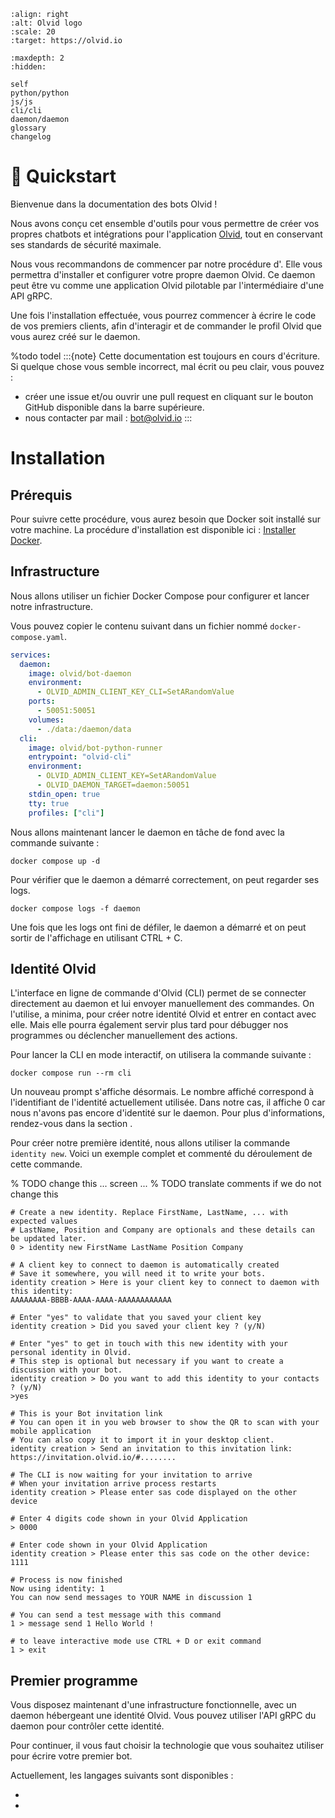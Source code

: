 ```{image} _static/images/olvid.png
:align: right
:alt: Olvid logo
:scale: 20
:target: https://olvid.io
```

```{toctree}
:maxdepth: 2
:hidden:

self
python/python
js/js
cli/cli
daemon/daemon
glossary
changelog
```

# 🚀 Quickstart

Bienvenue dans la documentation des bots Olvid !

Nous avons conçu cet ensemble d'outils pour vous permettre de créer vos propres chatbots et intégrations pour l'application [Olvid](https://olvid.io/faq/bots-olvid/), tout en conservant ses standards de sécurité maximale.

Nous vous recommandons de commencer par notre procédure d'[](#installation).
Elle vous permettra d'installer et configurer votre propre daemon Olvid.
Ce daemon peut être vu comme une application Olvid pilotable par l'intermédiaire d'une API gRPC.

Une fois l'installation effectuée, vous pourrez commencer à écrire le code de vos premiers clients, afin d'interagir et de commander le profil Olvid que vous aurez créé sur le daemon.

%todo todel
:::{note}
Cette documentation est toujours en cours d'écriture. Si quelque chose vous semble incorrect, mal écrit ou peu clair, vous pouvez :
- créer une issue et/ou ouvrir une pull request en cliquant sur le bouton GitHub disponible dans la barre supérieure.
- nous contacter par mail : [bot@olvid.io](mailto:bot@olvid.io)
:::

# Installation
## Prérequis

Pour suivre cette procédure, vous aurez besoin que Docker soit installé sur votre machine.
La procédure d'installation est disponible ici : [Installer Docker](https://docs.docker.com/engine/install/).

## Infrastructure

Nous allons utiliser un fichier Docker Compose pour configurer et lancer notre infrastructure.

Vous pouvez copier le contenu suivant dans un fichier nommé `docker-compose.yaml`.

```yaml
services:
  daemon:
    image: olvid/bot-daemon
    environment:
      - OLVID_ADMIN_CLIENT_KEY_CLI=SetARandomValue
    ports:
      - 50051:50051
    volumes:
      - ./data:/daemon/data
  cli:
    image: olvid/bot-python-runner
    entrypoint: "olvid-cli"
    environment:
      - OLVID_ADMIN_CLIENT_KEY=SetARandomValue
      - OLVID_DAEMON_TARGET=daemon:50051
    stdin_open: true
    tty: true
    profiles: ["cli"]
```

Nous allons maintenant lancer le daemon en tâche de fond avec la commande suivante :

```shell
docker compose up -d
```

Pour vérifier que le daemon a démarré correctement, on peut regarder ses logs.

```shell
docker compose logs -f daemon
```

Une fois que les logs ont fini de défiler, le daemon a démarré et on peut sortir de l'affichage en utilisant CTRL + C.

## Identité Olvid

L'interface en ligne de commande d'Olvid (CLI) permet de se connecter directement au daemon et lui envoyer manuellement des commandes.
On l'utilise, a minima, pour créer notre identité Olvid et entrer en contact avec elle.
Mais elle pourra également servir plus tard pour débugger nos programmes ou déclencher manuellement des actions.

Pour lancer la CLI en mode interactif, on utilisera la commande suivante :

```shell
docker compose run --rm cli
```

Un nouveau prompt s'affiche désormais. Le nombre affiché correspond à l'identifiant de l'identité actuellement utilisée.
Dans notre cas, il affiche 0 car nous n'avons pas encore d'identité sur le daemon.
Pour plus d'informations, rendez-vous dans la section [](/cli/cli).

Pour créer notre première identité, nous allons utiliser la commande `identity new`.
Voici un exemple complet et commenté du déroulement de cette commande.

% TODO change this ... screen ...
% TODO translate comments if we do not change this
```shell
# Create a new identity. Replace FirstName, LastName, ... with expected values
# LastName, Position and Company are optionals and these details can be updated later.
0 > identity new FirstName LastName Position Company

# A client key to connect to daemon is automatically created
# Save it somewhere, you will need it to write your bots.
identity creation > Here is your client key to connect to daemon with this identity:
AAAAAAAA-BBBB-AAAA-AAAA-AAAAAAAAAAAA

# Enter "yes" to validate that you saved your client key
identity creation > Did you saved your client key ? (y/N)

# Enter "yes" to get in touch with this new identity with your personal identity in Olvid.
# This step is optional but necessary if you want to create a discussion with your bot.
identity creation > Do you want to add this identity to your contacts ? (y/N)
>yes

# This is your Bot invitation link
# You can open it in you web browser to show the QR to scan with your mobile application
# You can also copy it to import it in your desktop client.
identity creation > Send an invitation to this invitation link: https://invitation.olvid.io/#........

# The CLI is now waiting for your invitation to arrive
# When your invitation arrive process restarts 
identity creation > Please enter sas code displayed on the other device

# Enter 4 digits code shown in your Olvid Application 
> 0000

# Enter code shown in your Olvid Application
identity creation > Please enter this sas code on the other device: 1111

# Process is now finished
Now using identity: 1
You can now send messages to YOUR NAME in discussion 1

# You can send a test message with this command
1 > message send 1 Hello World !

# to leave interactive mode use CTRL + D or exit command
1 > exit
```

## Premier programme

Vous disposez maintenant d'une infrastructure fonctionnelle, avec un daemon hébergeant une identité Olvid.
Vous pouvez utiliser l'API gRPC du daemon pour contrôler cette identité.

Pour continuer, il vous faut choisir la technologie que vous souhaitez utiliser pour écrire votre premier bot.

Actuellement, les langages suivants sont disponibles :

- [](python/python)
- [](js/js)
